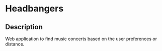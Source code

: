 # Headbangers

<h2>Description</h2>
<p>Web application to find music concerts based on the user preferences or distance. </p>

